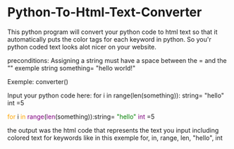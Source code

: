 # Python-To-Html-Text-Converter
This python program will convert your python code to html text so that it automatically puts the color tags for each keyword in python. So you'r python coded text looks alot nicer on your website. 

preconditions: Assigning a string must have a space between the = and the "" exemple string something= "hello world!"

Exemple:
converter()

Input your python code here: for i in range(len(something)): string= "hello"  int =5         

<font color="orange">for </font> i <font color="orange">in </font>  <font color="purple">range</font>(<font color="purple">len</font>(something)):string= <font 
color="green">"hello" </font>  <font color="purple">int </font> =5</p>

the output was the html code that represents the text you input including colored text for keywords like in this exemple for, in, range, len, "hello", int
